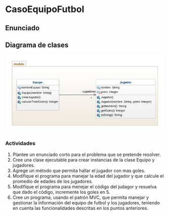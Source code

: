 # CasoEquipoFutbol

## Enunciado

## Diagrama de clases

![Diagrama de clases](casoFutbol.png "Diagrama de clases")

### Actividades

1. Plantee un enunciado corto para el problema que se pretende resolver.
2. Cree una clase ejecutable para crear instancias de la clase Equipo y jugadores.
3. Agrege un método que permita hallar el jugador con mas goles.
4. Modifique el programa para manejar la edad del jugador y que calcule el promedio de edades de los jugadores.
5. Modifique el programa para menejar el código del judagor y resuelva que dado el código, incremente los goles en 5.
6. Cree un programa, usando el patrón MVC, que permita manejar y gestionar la información del equipo de futbol y los jugadores, teniendo en cuenta las funcionalidades descritas en los puntos anteriores. 
